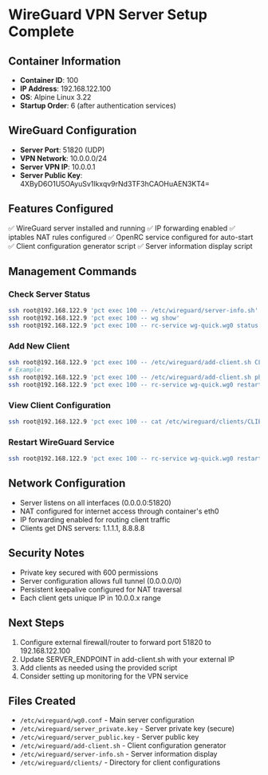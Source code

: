 # WireGuard VPN Server Setup Complete

## Container Information
- **Container ID**: 100
- **IP Address**: 192.168.122.100
- **OS**: Alpine Linux 3.22
- **Startup Order**: 6 (after authentication services)

## WireGuard Configuration
- **Server Port**: 51820 (UDP)
- **VPN Network**: 10.0.0.0/24
- **Server VPN IP**: 10.0.0.1
- **Server Public Key**: 4XByD6O1U5OAyuSv1lkxqv9rNd3TF3hCAOHuAEN3KT4=

## Features Configured
✅ WireGuard server installed and running
✅ IP forwarding enabled
✅ iptables NAT rules configured
✅ OpenRC service configured for auto-start
✅ Client configuration generator script
✅ Server information display script

## Management Commands

### Check Server Status
```bash
ssh root@192.168.122.9 'pct exec 100 -- /etc/wireguard/server-info.sh'
ssh root@192.168.122.9 'pct exec 100 -- wg show'
ssh root@192.168.122.9 'pct exec 100 -- rc-service wg-quick.wg0 status'
```

### Add New Client
```bash
ssh root@192.168.122.9 'pct exec 100 -- /etc/wireguard/add-client.sh CLIENT_NAME CLIENT_IP'
# Example:
ssh root@192.168.122.9 'pct exec 100 -- /etc/wireguard/add-client.sh phone 10.0.0.2'
ssh root@192.168.122.9 'pct exec 100 -- rc-service wg-quick.wg0 restart'
```

### View Client Configuration
```bash
ssh root@192.168.122.9 'pct exec 100 -- cat /etc/wireguard/clients/CLIENT_NAME.conf'
```

### Restart WireGuard Service
```bash
ssh root@192.168.122.9 'pct exec 100 -- rc-service wg-quick.wg0 restart'
```

## Network Configuration
- Server listens on all interfaces (0.0.0.0:51820)
- NAT configured for internet access through container's eth0
- IP forwarding enabled for routing client traffic
- Clients get DNS servers: 1.1.1.1, 8.8.8.8

## Security Notes
- Private key secured with 600 permissions
- Server configuration allows full tunnel (0.0.0.0/0)
- Persistent keepalive configured for NAT traversal
- Each client gets unique IP in 10.0.0.x range

## Next Steps
1. Configure external firewall/router to forward port 51820 to 192.168.122.100
2. Update SERVER_ENDPOINT in add-client.sh with your external IP
3. Add clients as needed using the provided script
4. Consider setting up monitoring for the VPN service

## Files Created
- `/etc/wireguard/wg0.conf` - Main server configuration
- `/etc/wireguard/server_private.key` - Server private key (secure)
- `/etc/wireguard/server_public.key` - Server public key
- `/etc/wireguard/add-client.sh` - Client configuration generator
- `/etc/wireguard/server-info.sh` - Server information display
- `/etc/wireguard/clients/` - Directory for client configurations
